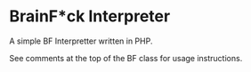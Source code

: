 # BrainF*ck Interpreter
A simple BF Interpretter written in PHP.

See comments at the top of the BF class for usage instructions.
